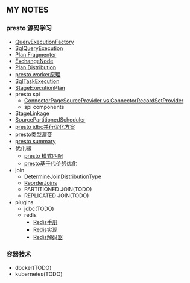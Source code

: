 ## MY NOTES

### presto 源码学习

* [QueryExecutionFactory](QueryExecutionFactory)
* [SqlQueryExecution](SqlQueryExecution)
* [Plan Fragmenter](PlanFragmenter)
* [ExchangeNode](ExchangeNode)
* [Plan Distribution](PlanDistribution)
* [presto worker原理](presto_worker.md)
* [SqlTaskExecution](SqlTaskExecution)
* [StageExecutionPlan](StageExecutionPlan)
* presto spi
  * [ConnectorPageSourceProvider vs ConnectorRecordSetProvider](presto_spi/ConnectorPageSourceProvider)
  * spi components
* [StageLinkage](StageLinkage)
* [SourcePartitionedScheduler](SourcePartitionedScheduler)
* [presto jdbc并行优化方案](presto_jdbc_Parallelism)
* [presto类型演变](presto_types)
* [presto summary](presto_summary)
* 优化器
  * [presto 模式匹配](presto_pattern_match)
  * [presto基于代价的优化](optimize/presto_cost)
* join
  * [DetermineJoinDistributionType](join/DetermineJoinDistributionType)
  * [ReorderJoins](join/ReorderJoins)
  * PARTITIONED JOIN(TODO)
  * REPLICATED JOIN(TODO)
* plugins
  * jdbc(TODO)
  * redis
    * [Redis手册](plugins/redis_manual)
    * [Redis实现](plugins/redis_implementation)
    * [Redis解码器](plugins/redis_decoder)

### 容器技术

* docker(TODO)
* kubernetes(TODO)
